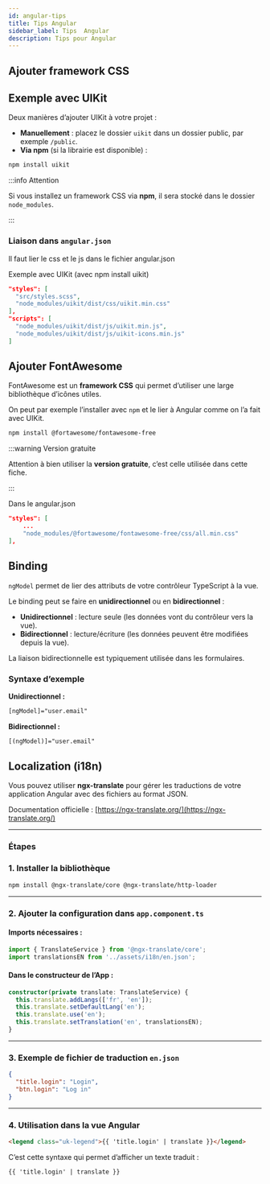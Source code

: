 ```yaml
---
id: angular-tips
title: Tips Angular
sidebar_label: Tips  Angular
description: Tips pour Angular
---
```


## Ajouter framework CSS

## Exemple avec UIKit

Deux manières d’ajouter UIKit à votre projet :

- **Manuellement** : placez le dossier `uikit` dans un dossier public, par exemple `/public`.
- **Via npm** (si la librairie est disponible) :

```bash
npm install uikit
```

:::info Attention

Si vous installez un framework CSS via **npm**, il sera stocké dans le dossier `node_modules`.

:::

### Liaison dans `angular.json`

Il faut lier le css et le js dans le fichier angular.json

Exemple avec UIKit (avec npm install uikit)

```json
"styles": [
  "src/styles.scss",
  "node_modules/uikit/dist/css/uikit.min.css"
],
"scripts": [
  "node_modules/uikit/dist/js/uikit.min.js",
  "node_modules/uikit/dist/js/uikit-icons.min.js"
]
```

## Ajouter FontAwesome

FontAwesome est un **framework CSS** qui permet d’utiliser une large bibliothèque d’icônes utiles.

On peut par exemple l’installer avec `npm` et le lier à Angular comme on l’a fait avec UIKit.

```bash
npm install @fortawesome/fontawesome-free
```

:::warning Version gratuite

Attention à bien utiliser la **version gratuite**, c’est celle utilisée dans cette fiche.

:::

Dans le angular.json

```json
"styles": [
    ...
    "node_modules/@fortawesome/fontawesome-free/css/all.min.css"
],
```

## Binding

`ngModel` permet de lier des attributs de votre contrôleur TypeScript à la vue.

Le binding peut se faire en **unidirectionnel** ou en **bidirectionnel** :

- **Unidirectionnel** : lecture seule (les données vont du contrôleur vers la vue).
- **Bidirectionnel** : lecture/écriture (les données peuvent être modifiées depuis la vue).

La liaison bidirectionnelle est typiquement utilisée dans les formulaires.

### Syntaxe d’exemple

**Unidirectionnel :**
```html
[ngModel]="user.email"
```

**Bidirectionnel :**
```html
[(ngModel)]="user.email"
```

## Localization (i18n)

Vous pouvez utiliser **ngx-translate** pour gérer les traductions de votre application Angular avec des fichiers au format JSON.

Documentation officielle : [https://ngx-translate.org/](https://ngx-translate.org/)

---

### Étapes

### 1. Installer la bibliothèque

```bash
npm install @ngx-translate/core @ngx-translate/http-loader
```

---

### 2. Ajouter la configuration dans `app.component.ts`

#### Imports nécessaires :

```ts
import { TranslateService } from '@ngx-translate/core';
import translationsEN from '../assets/i18n/en.json';
```

#### Dans le constructeur de l’App :

```ts
constructor(private translate: TranslateService) {
  this.translate.addLangs(['fr', 'en']);
  this.translate.setDefaultLang('en');
  this.translate.use('en');
  this.translate.setTranslation('en', translationsEN);
}
```

---

### 3. Exemple de fichier de traduction `en.json`

```json
{
  "title.login": "Login",
  "btn.login": "Log in"
}
```

---

### 4. Utilisation dans la vue Angular

```html
<legend class="uk-legend">{{ 'title.login' | translate }}</legend>
```

C’est cette syntaxe qui permet d’afficher un texte traduit :

```html
{{ 'title.login' | translate }}
```